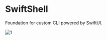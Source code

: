 # SwiftShell
Foundation for custom CLI powered by SwiftUI.

<img src="https://raw.githubusercontent.com/elihartnett/SwiftShell/main/SwiftShell/1.png" alt="1"/>
